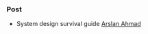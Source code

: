 ### Post

- System design survival guide [Arslan Ahmad](https://www.linkedin.com/feed/update/urn:li:activity:7046804930434650112/)